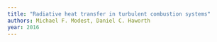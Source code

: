```yaml
---
title: "Radiative heat transfer in turbulent combustion systems"
authors: Michael F. Modest, Daniel C. Haworth
year: 2016
---
```



